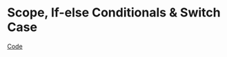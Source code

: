 # Scope, If-else Conditionals & Switch Case

[Code](Scope,%20If-else%20Conditionals%20&%20Switch%20Case%2001b3278642f24f278464c89b99c3fa16/Code%20fe4c122caccc47a1bac8a28687f2767f.md)